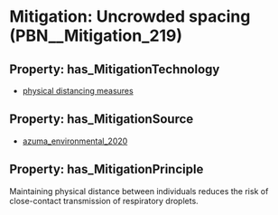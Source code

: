 # Mitigation: __Uncrowded spacing__ (PBN__Mitigation_219)

## Property: has_MitigationTechnology

* [physical distancing measures](../Technology/PBN__Technology_1990)

## Property: has_MitigationSource

* [azuma_environmental_2020](../Article/PBN__Article_249)

## Property: has_MitigationPrinciple

Maintaining physical distance between individuals reduces the risk of close-contact transmission of respiratory droplets.

